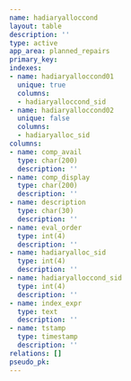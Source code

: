 ```yaml
---
name: hadiaryalloccond
layout: table
description: ''
type: active
app_area: planned_repairs
primary_key: 
indexes:
- name: hadiaryalloccond01
  unique: true
  columns:
  - hadiaryalloccond_sid
- name: hadiaryalloccond02
  unique: false
  columns:
  - hadiaryalloc_sid
columns:
- name: comp_avail
  type: char(200)
  description: ''
- name: comp_display
  type: char(200)
  description: ''
- name: description
  type: char(30)
  description: ''
- name: eval_order
  type: int(4)
  description: ''
- name: hadiaryalloc_sid
  type: int(4)
  description: ''
- name: hadiaryalloccond_sid
  type: int(4)
  description: ''
- name: index_expr
  type: text
  description: ''
- name: tstamp
  type: timestamp
  description: ''
relations: []
pseudo_pk: 
---
```


